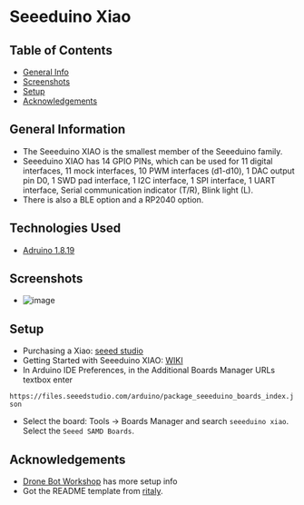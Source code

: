 # Seeeduino Xiao


## Table of Contents
* [General Info](#general-information)
* [Screenshots](#screenshots)
* [Setup](#setup)
* [Acknowledgements](#acknowledgements)


## General Information
- The Seeeduino XIAO is the smallest member of the Seeeduino family.
- Seeeduino XIAO has 14 GPIO PINs, which can be used for 11 digital interfaces, 11 mock interfaces, 10 PWM interfaces (d1-d10), 1 DAC output pin D0, 1 SWD pad interface, 1 I2C interface, 1 SPI interface, 1 UART interface, Serial communication indicator (T/R), Blink light (L).
- There is also a BLE option and a RP2040 option.


## Technologies Used
- [Adruino 1.8.19](https://www.arduino.cc/en/software)


## Screenshots
- ![image](https://user-images.githubusercontent.com/94538153/177004566-0d58a1b7-ea6c-4c10-ae22-7b78b38ff7b5.png)


## Setup
- Purchasing a Xiao: [seeed studio](https://www.seeedstudio.com/Seeeduino-XIAO-Arduino-Microcontroller-SAMD21-Cortex-M0+-p-4426.html)
- Getting Started with Seeeduino XIAO: [WIKI](https://wiki.seeedstudio.com/Seeeduino-XIAO/)
- In Arduino IDE Preferences, in the Additional Boards Manager URLs textbox enter

`https://files.seeedstudio.com/arduino/package_seeeduino_boards_index.json`


- Select the board: Tools -> Boards Manager and search `seeeduino xiao`. Select the `Seeed SAMD Boards`.



## Acknowledgements
- [Drone Bot Workshop](https://dronebotworkshop.com/seeeduino-xiao-intro/) has more setup info
- Got the README template from [ritaly](https://github.com/ritaly/README-cheatsheet).

